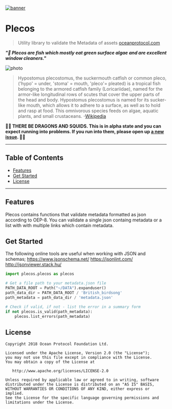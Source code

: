[![banner](https://raw.githubusercontent.com/oceanprotocol/art/master/github/repo-banner%402x.png)](https://oceanprotocol.com)

# Plecos

> Utility library to validate the Metadata of assets
> [oceanprotocol.com](https://oceanprotocol.com)

___"🌊 Plecos are fish which mostly eat green surface algae and are excellent window cleaners."___

![photo](https://upload.wikimedia.org/wikipedia/commons/thumb/a/a9/Ancistrus_sp._%28aka%29.jpg/1920px-Ancistrus_sp._%28aka%29.jpg)

> Hypostomus plecostomus, the suckermouth catfish or common pleco, ('hypo' = under, 'stoma' = mouth, 'pleco'= pleated) is a tropical fish belonging to the armored catfish family (Loricariidae), named for the armor-like longitudinal rows of scutes that cover the upper parts of the head and body. Hypostomus plecostomus is named for its sucker-like mouth, which allows it to adhere to a surface, as well as to hold and rasp at food. This omnivorous species feeds on algae, aquatic plants, and small crustaceans.
-[Wikipedia](https://en.wikipedia.org/wiki/Hypostomus_plecostomus)

**🐲🦑 THERE BE DRAGONS AND SQUIDS. This is in alpha state and you can expect running into problems. If you run into them, please open up [a new issue](https://github.com/oceanprotocol/brizo/issues). 🦑🐲**

---

## Table of Contents

- [Features](#features)
- [Get Started](#getstarted)
- [License](#license) 

---

## Features 

Plecos contains functions that validate metadata formatted as json according to OEP-8. 
You can validate a single json containg metadata or a list with with multiple links 
which contain metadata. 

## Get Started 

The following online tools are useful when working with JSON and schemas;
https://www.jsonschema.net/
https://jsonlint.com/
http://jsonviewer.stack.hu/

```python
import plecos.plecos as plecos

# Get a file path to your metadata.json file
PATH_DATA_ROOT = Path("~/DATA").expanduser()
path_data_dir = PATH_DATA_ROOT / 'British_birdsong'
path_metadata = path_data_dir / 'metadata.json'

# Check if valid, if not - list the error in a summary form
if not plecos.is_valid(path_metadata):
    plecos.list_errors(path_metadata)
```


## License

```text
Copyright 2018 Ocean Protocol Foundation Ltd.

Licensed under the Apache License, Version 2.0 (the "License");
you may not use this file except in compliance with the License.
You may obtain a copy of the License at

   http://www.apache.org/licenses/LICENSE-2.0

Unless required by applicable law or agreed to in writing, software
distributed under the License is distributed on an "AS IS" BASIS,
WITHOUT WARRANTIES OR CONDITIONS OF ANY KIND, either express or implied.
See the License for the specific language governing permissions and
limitations under the License.
```

